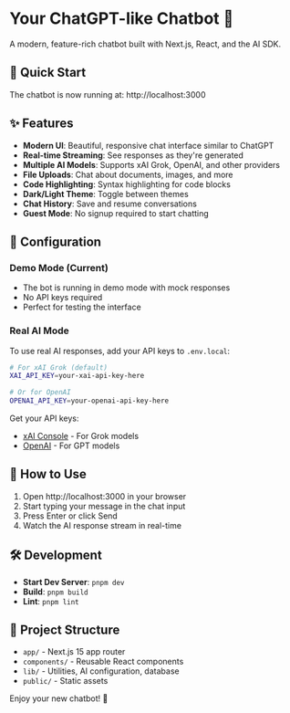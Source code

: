 # Your ChatGPT-like Chatbot 🤖

A modern, feature-rich chatbot built with Next.js, React, and the AI SDK.

## 🚀 Quick Start

The chatbot is now running at: http://localhost:3000

## ✨ Features

- **Modern UI**: Beautiful, responsive chat interface similar to ChatGPT
- **Real-time Streaming**: See responses as they're generated
- **Multiple AI Models**: Supports xAI Grok, OpenAI, and other providers
- **File Uploads**: Chat about documents, images, and more
- **Code Highlighting**: Syntax highlighting for code blocks
- **Dark/Light Theme**: Toggle between themes
- **Chat History**: Save and resume conversations
- **Guest Mode**: No signup required to start chatting

## 🔧 Configuration

### Demo Mode (Current)
- The bot is running in demo mode with mock responses
- No API keys required
- Perfect for testing the interface

### Real AI Mode
To use real AI responses, add your API keys to `.env.local`:

```bash
# For xAI Grok (default)
XAI_API_KEY=your-xai-api-key-here

# Or for OpenAI
OPENAI_API_KEY=your-openai-api-key-here
```

Get your API keys:
- [xAI Console](https://console.x.ai/) - For Grok models
- [OpenAI](https://platform.openai.com/) - For GPT models

## 🎯 How to Use

1. Open http://localhost:3000 in your browser
2. Start typing your message in the chat input
3. Press Enter or click Send
4. Watch the AI response stream in real-time

## 🛠 Development

- **Start Dev Server**: `pnpm dev`
- **Build**: `pnpm build`
- **Lint**: `pnpm lint`

## 📁 Project Structure

- `app/` - Next.js 15 app router
- `components/` - Reusable React components
- `lib/` - Utilities, AI configuration, database
- `public/` - Static assets

Enjoy your new chatbot! 🎉
